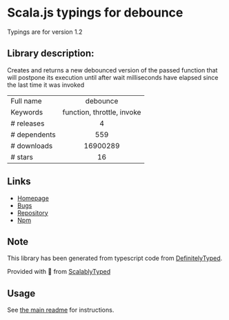 
# Scala.js typings for debounce

Typings are for version 1.2

## Library description:
Creates and returns a new debounced version of the passed function that will postpone its execution until after wait milliseconds have elapsed since the last time it was invoked

|                    |                 |
| ------------------ | :-------------: |
| Full name          | debounce |
| Keywords           | function, throttle, invoke |
| # releases         | 4 |
| # dependents       | 559 |
| # downloads        | 16900289 |
| # stars            | 16 |

## Links
- [Homepage](https://github.com/component/debounce#readme)
- [Bugs](https://github.com/component/debounce/issues)
- [Repository](https://github.com/component/debounce)
- [Npm](https://www.npmjs.com/package/debounce)
    


## Note
This library has been generated from typescript code from [DefinitelyTyped](https://definitelytyped.org).

Provided with :purple_heart: from [ScalablyTyped](https://github.com/oyvindberg/ScalablyTyped)

## Usage
See [the main readme](../../readme.md) for instructions.



